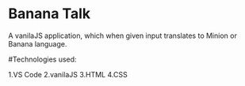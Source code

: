 # Banana Talk

 A vanilaJS application, which when given input translates to Minion or Banana language.
 
 
 #Technologies used:

1.VS Code
2.vanilaJS
3.HTML
4.CSS

